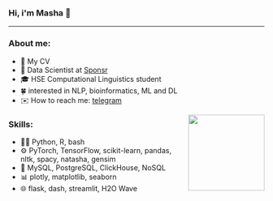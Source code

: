 ### Hi, i'm Masha 👋 
---
### About me:
- 👔 My CV
- 🔭 Data Scientist at [Sponsr](https://sponsr.ru) 
- 🎓 HSE Computational Linguistics student  
- 🍀 interested in NLP, bioinformatics, ML and DL
- ✉️ How to reach me: [telegram](https://t.me/knapweedss)

<img src="https://media.giphy.com/media/11FMB3s2TTlPwc/giphy.gif" width="150" height="150" align="right" />

### Skills:
- 👩‍💻 Python, R, bash
- ⚙️ PyTorch, TensorFlow, scikit-learn, pandas, nltk, spacy, natasha, gensim
- 📀 MySQL, PostgreSQL, ClickHouse, NoSQL
- 📊 plotly, matplotlib, seaborn
- 🌐 flask, dash, streamlit, H2O Wave 
